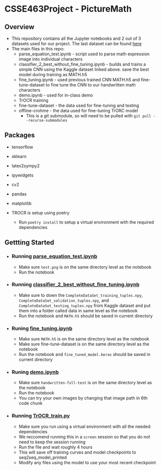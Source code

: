 # CSSE463Project - PictureMath

## Overview
* This repository contains all the Jupyter notebooks and 2 out of 3 datasets used for our project. The last dataset can be found [here](https://www.kaggle.com/datasets/michelheusser/handwritten-digits-and-operators/data)
* The main files in this repo:
  * parse_equation_test.ipynb - script used to parse math expression image into individual characters
  * classifier_2_best_without_fine_tuning.ipynb - builds and trains a simple CNN using the Kaggle dataset linked above. save the best model during training as MATH.h5
  * fine_tuning.ipynb - used previous trained CNN MATH.h5 and fine-tune-dataset to fine tune the CNN to our handwritten math characters
  * demo.ipynb - used for in-class demo
  * TrOCR training
  * fine-tune-dataset - the data used for fine-tuning and testing
  * offline-crohme - the data used for fine-tuning TrORC model
    * This is a git submodule, so will need to be pulled with `git pull --recurse-submodules`
  
## Packages
* tensorflow
* sklearn
* latex2sympy2
* ipywidgets
* cv2
* pandas
* matplotlib

* TROCR is setup using poetry
  * Run `poetry install` to setup a virtual environment with the required dependencies


## Gettting Started

* ### Running [parse_equation_test.ipynb](https://github.com/rhit-fioritjx/Image-Recognition-Project/blob/main/parse_equation_test.ipynb)
  * Make sure `test.png` is on the same directory level as the notebook
  * Run the notebook

* ### Running [classifier_2_best_without_fine_tuning.ipynb](https://github.com/rhit-fioritjx/Image-Recognition-Project/blob/main/classifier_2_best_without_fine_tuning.ipynb)
  * Make sure to down the `CompleteDataSet_training_tuples.npy`, `CompleteDataSet_validation_tuples.npy`, and `CompleteDataSet_testing_tuples.npy` from Kaggle dataset and put them into a folder called data in same level as the notebook
  * Run the notebook and `MATH.h5` should be saved in current directory

* ### Runing [fine_tuning.ipynb](https://github.com/rhit-fioritjx/Image-Recognition-Project/blob/main/fine_tuning.ipynb)
  * Make sure `MATH.h5` is on the same directory level as the notebook
  * Make sure fine-tune-dataset is on the same directory level as the notebook
  * Run the notebook and `fine_tuned_model.keras` should be saved in current directory

* ### Runing [demo.ipynb](https://github.com/rhit-fioritjx/Image-Recognition-Project/blob/main/demo.ipynb)
  * Make sure `handwritten-full-test` is on the same directory level as the notebook
  * Run the notebook
  * You can try your own images by changing that image path in 6th code chunk
 
* ### Running [TrOCR_train.py](https://github.com/rhit-fioritjx/Image-Recognition-Project/blob/main/TrOCR_train.py)
  * Make sure you run using a virtual environment with all the needed dependencies
  * We reccomend running this in a `screen` session so that you do not need to keep the session running
  * Run the file and wait roughly 4 hours
  * This will save off training curves and model checkpoints to seq2seq_model_printed
  * Modify any files using the model to use your most recent checkpoint
  
